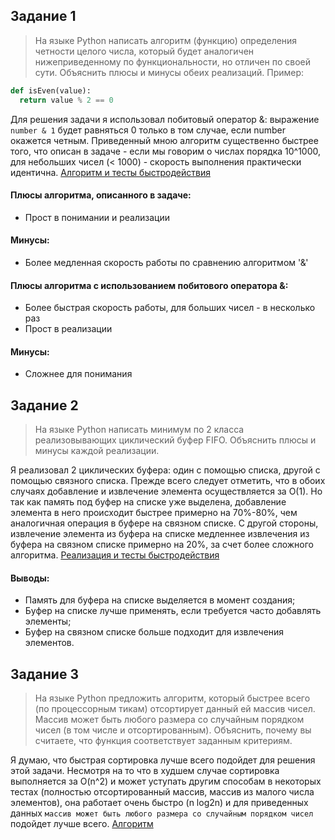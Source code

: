 ## Задание 1
> На языке Python написать алгоритм (функцию) определения четности целого числа, который будет аналогичен нижеприведенному по функциональности, но отличен по своей сути. Объяснить плюсы и минусы обеих реализаций.
Пример:
```python
def isEven(value):
  return value % 2 == 0
```

Для решения задачи я использовал побитовый оператор &: выражение `number & 1` будет равняться 0 только в том случае, если number окажется четным. Приведенный мною алгоритм существенно быстрее того, что описан в задаче - если мы говорим о числах порядка 10^1000, для небольших чисел (< 1000) - скорость выполнения практически идентична. [Алгоритм и тесты быстродействия](https://github.com/Seleznev808/lesta_games_test/blob/main/is_even.py)

#### Плюсы алгоритма, описанного в задаче:
* Прост в понимании и реализации

#### Минусы:
* Более медленная скорость работы по сравнению алгоритмом '&'

#### Плюсы алгоритма с использованием побитового оператора &:
* Более быстрая скорость работы, для больших чисел - в несколько раз
* Прост в реализации

#### Минусы:
* Сложнее для понимания

## Задание 2
> На языке Python написать минимум по 2 класса реализовывающих циклический буфер FIFO. Объяснить плюсы и минусы каждой реализации.

Я реализовал 2 циклических буфера: один с помощью списка, другой с помощью связного списка. Прежде всего следует отметить, что в обоих случаях добавление и извлечение элемента осуществляется за O(1). Но так как память под буфер на списке уже выделена, добавление элемента в него происходит быстрее примерно на 70%-80%, чем аналогичная операция в буфере на связном списке. С другой стороны, извлечение элемента из буфера на списке медленнее извлечения из буфера на связном списке примерно на 20%, за счет более сложного алгоритма. [Реализация и тесты быстродействия](https://github.com/Seleznev808/lesta_games_test/blob/main/ring_buffer_fifo.py)

#### Выводы:
* Память для буфера на списке выделяется в момент создания;
* Буфер на списке лучше применять, если требуется часто добавлять элементы;
* Буфер на связном списке больше подходит для извлечения элементов.

## Задание 3
> На языке Python предложить алгоритм, который быстрее всего (по процессорным тикам) отсортирует данный ей массив чисел. Массив может быть любого размера со случайным порядком чисел (в том числе и отсортированным). Объяснить, почему вы считаете, что функция соответствует заданным критериям.

Я думаю, что быстрая сортировка лучше всего подойдет для решения этой задачи. Несмотря на то что в худшем случае сортировка выполняется за O(n^2) и может уступать другим способам в некоторых тестах (полностью отсортированный массив, массив из малого числа элементов), она работает очень быстро (n log2n) и для приведенных данных `массив может быть любого размера со случайным порядком чисел` подойдет лучше всего. [Алгоритм](https://github.com/Seleznev808/lesta_games_test/blob/main/quick_sort.py)
